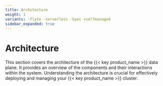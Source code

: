 ```yaml
---
title: Architecture
weight: 1
variants: -flyte -serverless -byoc +selfmanaged
sidebar_expanded: true
---
```


# Architecture

This section covers the architecture of the {{< key product_name >}} data plane. It provides an overview of the components and their interactions within the system. Understanding the architecture is crucial for effectively deploying and managing your {{< key product_name >}} cluster.